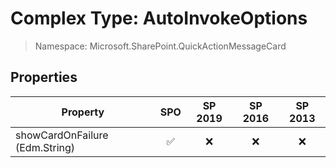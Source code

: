 # Complex Type: AutoInvokeOptions

> Namespace: Microsoft.SharePoint.QuickActionMessageCard

## Properties

Property | SPO | SP 2019 | SP 2016 | SP 2013
----------|:---:|:-------:|:-------:|:-------:
showCardOnFailure (Edm.String) | ✅ | ❌ | ❌ | ❌